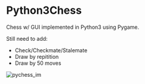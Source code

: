 # Python3Chess
Chess w/ GUI implemented in Python3 using Pygame.

Still need to add:
  - Check/Checkmate/Stalemate
  - Draw by repitition
  - Draw by 50 moves

![pychess_im](https://user-images.githubusercontent.com/37464482/62408680-de309000-b60f-11e9-8863-492383f2a2e7.png)
